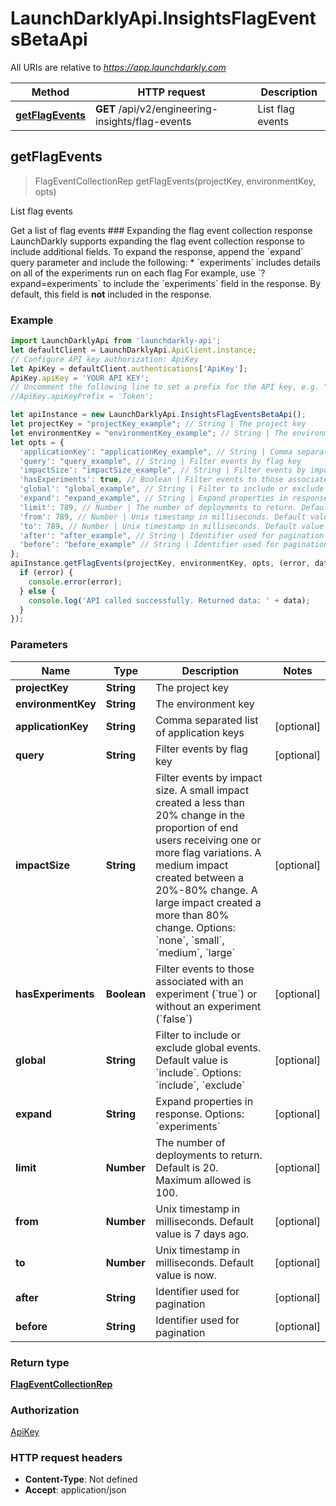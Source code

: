 # LaunchDarklyApi.InsightsFlagEventsBetaApi

All URIs are relative to *https://app.launchdarkly.com*

Method | HTTP request | Description
------------- | ------------- | -------------
[**getFlagEvents**](InsightsFlagEventsBetaApi.md#getFlagEvents) | **GET** /api/v2/engineering-insights/flag-events | List flag events



## getFlagEvents

> FlagEventCollectionRep getFlagEvents(projectKey, environmentKey, opts)

List flag events

Get a list of flag events  ### Expanding the flag event collection response  LaunchDarkly supports expanding the flag event collection response to include additional fields.  To expand the response, append the &#x60;expand&#x60; query parameter and include the following:  * &#x60;experiments&#x60; includes details on all of the experiments run on each flag  For example, use &#x60;?expand&#x3D;experiments&#x60; to include the &#x60;experiments&#x60; field in the response. By default, this field is **not** included in the response. 

### Example

```javascript
import LaunchDarklyApi from 'launchdarkly-api';
let defaultClient = LaunchDarklyApi.ApiClient.instance;
// Configure API key authorization: ApiKey
let ApiKey = defaultClient.authentications['ApiKey'];
ApiKey.apiKey = 'YOUR API KEY';
// Uncomment the following line to set a prefix for the API key, e.g. "Token" (defaults to null)
//ApiKey.apiKeyPrefix = 'Token';

let apiInstance = new LaunchDarklyApi.InsightsFlagEventsBetaApi();
let projectKey = "projectKey_example"; // String | The project key
let environmentKey = "environmentKey_example"; // String | The environment key
let opts = {
  'applicationKey': "applicationKey_example", // String | Comma separated list of application keys
  'query': "query_example", // String | Filter events by flag key
  'impactSize': "impactSize_example", // String | Filter events by impact size. A small impact created a less than 20% change in the proportion of end users receiving one or more flag variations. A medium impact created between a 20%-80% change. A large impact created a more than 80% change. Options: `none`, `small`, `medium`, `large`
  'hasExperiments': true, // Boolean | Filter events to those associated with an experiment (`true`) or without an experiment (`false`)
  'global': "global_example", // String | Filter to include or exclude global events. Default value is `include`. Options: `include`, `exclude`
  'expand': "expand_example", // String | Expand properties in response. Options: `experiments`
  'limit': 789, // Number | The number of deployments to return. Default is 20. Maximum allowed is 100.
  'from': 789, // Number | Unix timestamp in milliseconds. Default value is 7 days ago.
  'to': 789, // Number | Unix timestamp in milliseconds. Default value is now.
  'after': "after_example", // String | Identifier used for pagination
  'before': "before_example" // String | Identifier used for pagination
};
apiInstance.getFlagEvents(projectKey, environmentKey, opts, (error, data, response) => {
  if (error) {
    console.error(error);
  } else {
    console.log('API called successfully. Returned data: ' + data);
  }
});
```

### Parameters


Name | Type | Description  | Notes
------------- | ------------- | ------------- | -------------
 **projectKey** | **String**| The project key | 
 **environmentKey** | **String**| The environment key | 
 **applicationKey** | **String**| Comma separated list of application keys | [optional] 
 **query** | **String**| Filter events by flag key | [optional] 
 **impactSize** | **String**| Filter events by impact size. A small impact created a less than 20% change in the proportion of end users receiving one or more flag variations. A medium impact created between a 20%-80% change. A large impact created a more than 80% change. Options: &#x60;none&#x60;, &#x60;small&#x60;, &#x60;medium&#x60;, &#x60;large&#x60; | [optional] 
 **hasExperiments** | **Boolean**| Filter events to those associated with an experiment (&#x60;true&#x60;) or without an experiment (&#x60;false&#x60;) | [optional] 
 **global** | **String**| Filter to include or exclude global events. Default value is &#x60;include&#x60;. Options: &#x60;include&#x60;, &#x60;exclude&#x60; | [optional] 
 **expand** | **String**| Expand properties in response. Options: &#x60;experiments&#x60; | [optional] 
 **limit** | **Number**| The number of deployments to return. Default is 20. Maximum allowed is 100. | [optional] 
 **from** | **Number**| Unix timestamp in milliseconds. Default value is 7 days ago. | [optional] 
 **to** | **Number**| Unix timestamp in milliseconds. Default value is now. | [optional] 
 **after** | **String**| Identifier used for pagination | [optional] 
 **before** | **String**| Identifier used for pagination | [optional] 

### Return type

[**FlagEventCollectionRep**](FlagEventCollectionRep.md)

### Authorization

[ApiKey](../README.md#ApiKey)

### HTTP request headers

- **Content-Type**: Not defined
- **Accept**: application/json

